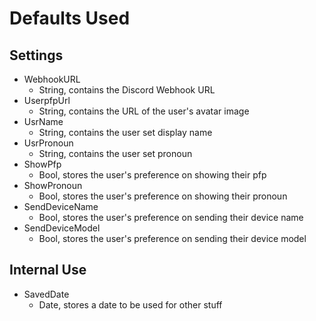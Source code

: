 # Defaults Used

## Settings
- WebhookURL
  - String, contains the Discord Webhook URL
- UserpfpUrl
  - String, contains the URL of the user's avatar image
- UsrName
  - String, contains the user set display name
- UsrPronoun
  - String, contains the user set pronoun
- ShowPfp
  - Bool, stores the user's preference on showing their pfp
- ShowPronoun
  - Bool, stores the user's preference on showing their pronoun
- SendDeviceName
  - Bool, stores the user's preference on sending their device name
- SendDeviceModel 
  - Bool, stores the user's preference on sending their device model

## Internal Use
- SavedDate
  - Date, stores a date to be used for other stuff
